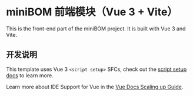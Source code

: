 # miniBOM 前端模块（Vue 3 + Vite）

This is the front-end part of the miniBOM project. It is built with Vue 3 and Vite.

## 开发说明

This template uses Vue 3 `<script setup>` SFCs, check out the [script setup docs](https://v3.vuejs.org/api/sfc-script-setup.html#sfc-script-setup) to learn more.

Learn more about IDE Support for Vue in the [Vue Docs Scaling up Guide](https://vuejs.org/guide/scaling-up/tooling.html#ide-support).
